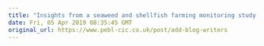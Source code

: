 ```yaml
---
title: "Insights from a seaweed and shellfish farming monitoring study and how we’re supporting sustainable aquaculture"
date: Fri, 05 Apr 2019 08:35:45 GMT
original_url: https://www.pebl-cic.co.uk/post/add-blog-writers
---
```




